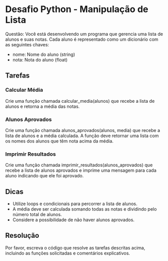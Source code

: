 # Desafio Python - Manipulação de Lista

Questão: Você está desenvolvendo um programa que gerencia uma lista de alunos e suas notas. Cada aluno é representado como um dicionário com as seguintes chaves:

- nome: Nome do aluno (string)
- nota: Nota do aluno (float)

## Tarefas

### Calcular Média

Crie uma função chamada calcular_media(alunos) que recebe a lista de alunos e retorna a média das notas.

### Alunos Aprovados

Crie uma função chamada alunos_aprovados(alunos, media) que recebe a lista de alunos e a média calculada. A função deve retornar uma lista com os nomes dos alunos que têm nota acima da média.

### Imprimir Resultados

Crie uma função chamada imprimir_resultados(alunos_aprovados) que recebe a lista de alunos aprovados e imprime uma mensagem para cada aluno indicando que ele foi aprovado.

## Dicas

- Utilize loops e condicionais para percorrer a lista de alunos.
- A média deve ser calculada somando todas as notas e dividindo pelo número total de alunos.
- Considere a possibilidade de não haver alunos aprovados.

## Resolução

Por favor, escreva o código que resolve as tarefas descritas acima, incluindo as funções solicitadas e comentários explicativos.

